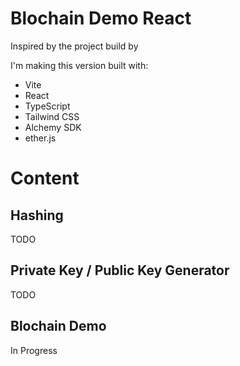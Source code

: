# Blochain Demo React
Inspired by the project build by

I'm making this version built with:
- Vite
- React
- TypeScript
- Tailwind CSS
- Alchemy SDK
- ether.js



# Content

## Hashing
TODO
## Private Key / Public Key Generator
TODO
## Blochain Demo 
In Progress